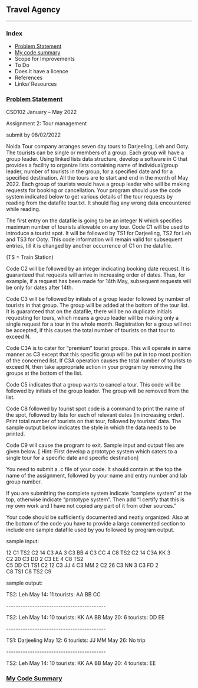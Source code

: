 ## Travel Agency

<hr />

### Index
- [Problem Statement](#problem-statement)
- [My code summary](#my-code-summary)
- Scope for Improvements
- To Do
- Does it have a licence
- References
- Links/ Resources

### [Problem Statement](#index)

CSD102  January – May 2022

Assignment 2: Tour management

submit by 06/02/2022

Noida Tour company arranges seven day tours to Darjeeling, Leh and Ooty. The tourists can be single or members of a group. Each group will have a group leader. Using linked lists data structure, develop a software in C that provides a facility to organize  lists containing name of individual/group leader, number of tourists in the group, for a specified date and for a specified destination. All the tours are to start and end in the month of May 2022. Each group of tourists would have a group leader who will be making requests for booking or cancellation. Your program should use the code system indicated below to get various details of the tour requests by reading from the datafile tour.txt. It should flag any wrong data encountered while reading. 

The first entry on the datafile is going to be an integer N which specifies maximum number of tourists allowable on any tour. Code C1 will be used to introduce a tourist spot. It will be followed by TS1 for Darjeeling, TS2 for Leh and TS3 for Ooty. This code information will remain valid for subsequent entries, till it is changed by another occurrence of C1 on the datafile. 

(TS = Train Station)

Code C2 will be followed by an integer indicating booking date request.  It is guaranteed that  requests will arrive in increasing order of dates. Thus, for example, if a request has been made for 14th May, subsequent requests will be only for dates after 14th.

Code C3 will be followed by initials of a group leader followed by number of 
tourists in that group. The group will be added at the bottom of the tour 
list. It is guaranteed that on the datafile, there will be no duplicate 
initials requesting for tours, which means a group leader will be making only
a single request for a tour in the whole month.  Registration for a group will
not be accepted, if this causes the total number of tourists on that tour to
exceed N.

Code C3A is to cater for “premium” tourist groups. This will operate in same
manner as C3 except that this specific group will be put in top most position
of the concerned list.   If C3A operation causes the total number of tourists
to exceed N, then take appropriate action in your program by removing the 
groups at the bottom of the list. 

Code C5 indicates that a group wants to cancel a tour. This code will be
followed by initials of the group leader. The group will be removed from
the list.

Code C8 followed by tourist spot code is a command to print the name of the
spot, followed by  lists for each of relevant dates (in increasing order). 
Print total number of tourists on that tour, followed by tourists’ data. 
The sample output below indicates the style in which the data needs to be 
printed.

Code C9 will cause the program to exit.  Sample input and output files are given below.
[ Hint: First develop  a prototype system which caters to a single tour for a specific date and specific destination]

You need to submit a .c file of your code. It should contain at the top
 the name of  the assignment, 
followed by your name 
and entry number and lab group number. 

If you are submitting the complete system indicate “complete system” at the top, otherwise indicate “prototype system”. Then add “I certify that this is my own work and I have not copied any part of it from other sources.” 

Your code should be sufficiently documented and neatly organized. 
Also at the bottom of the code you have to provide a  large commented section to include one sample datafile used by you followed by program output.

sample input:

12    C1 TS2  C2 14 C3 AA 3 C3 BB 4 C3 CC 4      C8 TS2        C2 14 C3A KK 3       
C2 20 C3 DD 2 C3 EE 4        C8 TS2  
C5 DD           C1 TS1 C2 12  C3 JJ 4  C3 MM 2      C2 26 C3 NN 3 C3 FD 2       
C8 TS1       C8 TS2         C9 


sample output:

TS2:  Leh
May 14: 11 tourists: AA  BB   CC 

<p>------------------------------------------</p>

TS2:  Leh
May 14: 10 tourists: KK  AA    BB
May 20: 6   tourists:   DD   EE  

<p>------------------------------------------</p>
 
TS1:  Darjeeling
May 12: 6 tourists: JJ  MM 
May 26: No trip

<p>------------------------------------------</p>

TS2:  Leh
May 14: 10 tourists: KK  AA    BB
May 20: 4 tourists:      EE   

### [My Code Summary](#index)